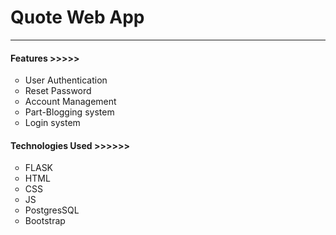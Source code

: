 <h1>Quote Web App</h1>
<hr>

<h4>Features >>>>></h4>
<ul type="circle">
  <li>User Authentication</li>
  <li>Reset Password</li>
  <li>Account Management</li>
  <li>Part-Blogging system</li>
  <li>Login system</li>
</ul>

<h4>Technologies Used >>>>>></h4>
<ul type="circle">
  <li>FLASK</li>
  <li>HTML</li>
  <li>CSS</li>
  <li>JS</li>
  <li>PostgresSQL</li>
  <li>Bootstrap</li>
</ul>
